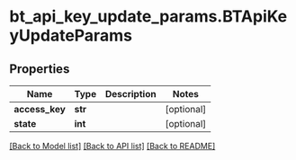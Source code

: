 # bt_api_key_update_params.BTApiKeyUpdateParams

## Properties
Name | Type | Description | Notes
------------ | ------------- | ------------- | -------------
**access_key** | **str** |  | [optional] 
**state** | **int** |  | [optional] 

[[Back to Model list]](../README.md#documentation-for-models) [[Back to API list]](../README.md#documentation-for-api-endpoints) [[Back to README]](../README.md)


